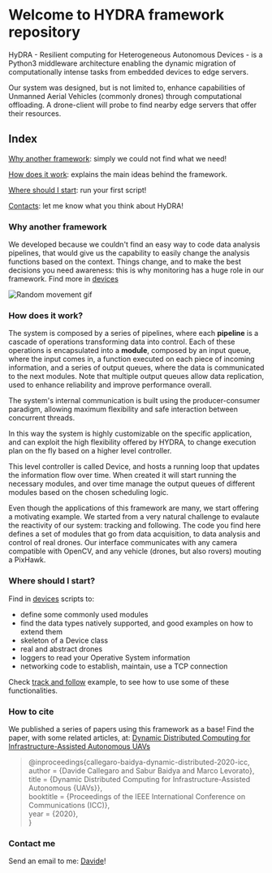 # Welcome to HYDRA framework repository

HyDRA - Resilient computing for Heterogeneous Autonomous Devices - is a Python3 middleware architecture enabling the dynamic migration of computationally intense tasks from embedded devices to edge servers.

Our system was designed, but is not limited to, enhance capabilities of Unmanned Aerial Vehicles (commonly drones) through computational offloading. A drone-client will probe to find nearby edge servers that offer their resources.

## Index
[Why another framework](#why-another-framework): simply we could not find what we need!

[How does it work](#how-does-it-work): explains the main ideas behind the framework.

[Where should I start](#where-should-i-start): run your first script!

[Contacts](#contact-me): let me know what you think about HyDRA!

### Why another framework
We developed because we couldn't find an easy way to code data analysis pipelines, that would give us the capability to easily change the analysis functions based on the context. Things change, and to make the best decisions you need awareness: this is why monitoring has a huge role in our framework. Find more in [devices](./devices/README.md) 

![Random movement gif](./resources/drone.gif)

### How does it work?
The system is composed by a series of pipelines, where each **pipeline** is a cascade of operations transforming data into control. Each of these operations is encapsulated into a **module**, composed by an input queue, where the input comes in, a function executed on each piece of incoming information, and a series of output queues, where the data is communicated to the next modules. Note that multiple output queues allow data replication, used to enhance reliability and improve performance overall.

The system's internal communication is built using the producer-consumer paradigm, allowing maximum flexibility and safe interaction between concurrent threads.

In this way the system is highly customizable on the specific application, and can exploit the high flexibility offered by HYDRA, to change execution plan on the fly based on a higher level controller.

This level controller is called Device, and hosts a running loop that updates the information flow over time. When created it will start running the necessary modules, and over time manage the output queues of different modules based on the chosen scheduling logic.

Even though the applications of this framework are many, we start offering a motivating example. We started from a very natural challenge to evalaute the reactivity of our system: tracking and following.
The code you find here defines a set of modules that go from data acquisition, to data analysis and control of real drones. Our interface communicates with any camera compatible with OpenCV, and any vehicle (drones, but also rovers) mouting a PixHawk.

### Where should I start?
Find in [devices](./devices/README.md) scripts to:
* define some commonly used modules
* find the data types natively supported, and good examples on how to extend them
* skeleton of a Device class
* real and abstract drones
* loggers to read your Operative System information
* networking code to establish, maintain, use a TCP connection

Check [track and follow](examples/track_and_follow/README.md) example, to see how to use some of these functionalities.

### How to cite
We published a series of papers using this framework as a base! Find the paper, with some related articles, at:
[Dynamic Distributed Computing for Infrastructure-Assisted Autonomous UAVs](https://iasl.ics.uci.edu/people/dcallega/#callegaro-baidya-2020-icc)
> @inproceedings{callegaro-baidya-dynamic-distributed-2020-icc,  
>  author = {Davide Callegaro and Sabur Baidya and Marco Levorato},  
>  title = {Dynamic Distributed Computing for Infrastructure-Assisted Autonomous {UAVs}},  
>  booktitle = {Proceedings of the IEEE International Conference on Communications (ICC)},  
>  year = {2020},  
> }  

### Contact me
Send an email to me: [Davide](mailto:dcallega@uci.edu?subject=[GitHubHydra])!
